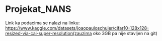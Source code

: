 # Projekat_NANS
Link ka podacima se nalazi na linku: https://www.kaggle.com/datasets/joaopauloschuler/cifar10-128x128-resized-via-cai-super-resolution(zauzima oko 3GB pa nije stavljen na git)
